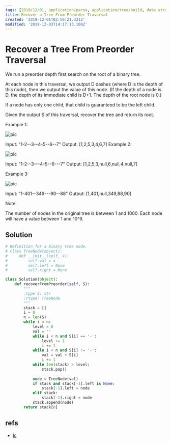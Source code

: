 ```yaml
---
tags: [2019/12/01, application/parse, application/tree/build, data structure/tree, leetcode/1028, method/tree-from-stack]
title: Recover a Tree From Preorder Traversal
created: '2019-12-01T02:50:21.321Z'
modified: '2019-12-03T14:17:13.100Z'
---
```


# Recover a Tree From Preorder Traversal

We run a preorder depth first search on the root of a binary tree.

At each node in this traversal, we output D dashes (where D is the depth of this node), then we output the value of this node.  (If the depth of a node is D, the depth of its immediate child is D+1.  The depth of the root node is 0.)

If a node has only one child, that child is guaranteed to be the left child.

Given the output S of this traversal, recover the tree and return its root.

 

Example 1:

![pic](https://assets.leetcode.com/uploads/2019/04/08/recover-a-tree-from-preorder-traversal.png)

Input: "1-2--3--4-5--6--7"
Output: [1,2,5,3,4,6,7]
Example 2:

![pic](https://assets.leetcode.com/uploads/2019/04/11/screen-shot-2019-04-10-at-114101-pm.png)

Input: "1-2--3---4-5--6---7"
Output: [1,2,5,3,null,6,null,4,null,7]
 

Example 3:

![pic](https://assets.leetcode.com/uploads/2019/04/11/screen-shot-2019-04-10-at-114955-pm.png)

Input: "1-401--349---90--88"
Output: [1,401,null,349,88,90]
 

Note:

The number of nodes in the original tree is between 1 and 1000.
Each node will have a value between 1 and 10^9.

## Solution

```python
# Definition for a binary tree node.
# class TreeNode(object):
#     def __init__(self, x):
#         self.val = x
#         self.left = None
#         self.right = None

class Solution(object):
    def recoverFromPreorder(self, S):
        """
        :type S: str
        :rtype: TreeNode
        """
        stack = []
        i = 0
        n = len(S)
        while i < n:
            level = 0
            val = ''
            while i < n and S[i] == '-':
                level += 1
                i += 1
            while i < n and S[i] != '-':
                val = val + S[i]
                i += 1
            while len(stack) > level:
                stack.pop()
            
            node = TreeNode(val)
            if stack and stack[-1].left is None:
                stack[-1].left = node
            elif stack:
                stack[-1].right = node
            stack.append(node)
        return stack[0]
```

## refs

* [lc](https://leetcode.com/problems/recover-a-tree-from-preorder-traversal/)
